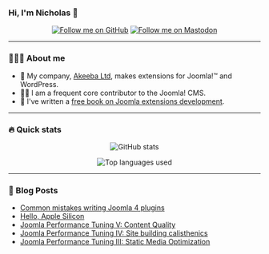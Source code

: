 ### Hi, I'm Nicholas :wave:

<div id="header" align="center">

[![Follow me on GitHub](https://img.shields.io/github/followers/nikosdion?logo=github&style=for-the-badge)](https://github.com/crystalenka?tab=followers)
[![Follow me on Mastodon](https://img.shields.io/mastodon/follow/109256630296992367?domain=https%3A%2F%2Ffosstodon.org&logo=mastodon&style=for-the-badge)](https://fosstodon.org/web/@nikosdion)

</div>

---

### 👨🏽‍💼 About me

- :telescope: My company, [Akeeba Ltd](https://www.akeeba.com), makes extensions for Joomla!&trade; and WordPress. 
- :man_technologist: I am a frequent core contributor to the Joomla! CMS. 
- :book: I've written a [free book on Joomla extensions development](https://github.com/nikosdion/joomla_extensions_development).

---

### :fire: Quick stats

<div id="stats" align="center">

![GitHub stats](https://github-readme-stats.vercel.app/api?username=nikosdion&count_private=true&show_icons=true&theme=merko)

![Top languages used](https://github-readme-stats.vercel.app/api/top-langs/?username=nikosdion&layout=compact&theme=merko&hide=pascal)


</div>

---

### :scroll: Blog Posts

<!-- BLOG-POST-LIST:START -->
- [Common mistakes writing Joomla 4 plugins](https://www.dionysopoulos.me/common-mistakes-writing-joomla-plugins.html)
- [Hello, Apple Silicon](https://www.dionysopoulos.me/hello-apple-silicon.html)
- [Joomla Performance Tuning V: Content Quality](https://www.dionysopoulos.me/joomla-performance-tuning-v-content-quality.html)
- [Joomla Performance Tuning IV: Site building calisthenics](https://www.dionysopoulos.me/joomla-performance-tuning-iv-site-building-calisthenics.html)
- [Joomla Performance Tuning III: Static Media Optimization](https://www.dionysopoulos.me/joomla-performance-tuning-iii-static-media-optimization.html)
<!-- BLOG-POST-LIST:END -->
